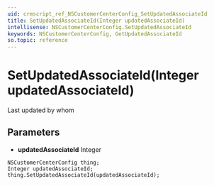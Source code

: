 ```yaml
---
uid: crmscript_ref_NSCustomerCenterConfig_SetUpdatedAssociateId
title: SetUpdatedAssociateId(Integer updatedAssociateId)
intellisense: NSCustomerCenterConfig.SetUpdatedAssociateId
keywords: NSCustomerCenterConfig, GetUpdatedAssociateId
so.topic: reference
---
```


# SetUpdatedAssociateId(Integer updatedAssociateId)

Last updated by whom

## Parameters

* **updatedAssociateId** Integer

```crmscript
NSCustomerCenterConfig thing;
Integer updatedAssociateId;
thing.SetUpdatedAssociateId(updatedAssociateId);
```

